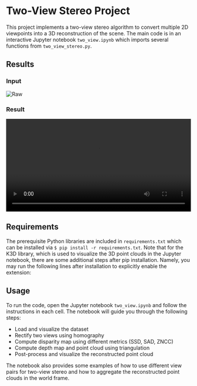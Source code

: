 # Two-View Stereo Project

This project implements a two-view stereo algorithm to convert multiple 2D viewpoints into a 3D reconstruction of the scene. The main code is in an interactive Jupyter notebook `two_view.ipynb` which imports several functions from `two_view_stereo.py`.

## Results

### Input
![Raw](images.gif)

### Result


<video width="100%"  controls autoplay = "True">
  <source src="Multiview.mp4" type="video/mp4">
</video>

## Requirements

The prerequisite Python libraries are included in `requirements.txt` which can be installed via `$ pip install -r requirements.txt`. Note that for the K3D library, which is used to visualize the 3D point clouds in the Jupyter notebook, there are some additional steps after pip installation. Namely, you may run the following lines after installation to explicitly enable the extension:


## Usage

To run the code, open the Jupyter notebook `two_view.ipynb` and follow the instructions in each cell. The notebook will guide you through the following steps:

- Load and visualize the dataset
- Rectify two views using homography
- Compute disparity map using different metrics (SSD, SAD, ZNCC)
- Compute depth map and point cloud using triangulation
- Post-process and visualize the reconstructed point cloud

The notebook also provides some examples of how to use different view pairs for two-view stereo and how to aggregate the reconstructed point clouds in the world frame.